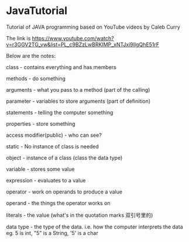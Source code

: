 # JavaTutorial
Tutorial of JAVA programming based on YouTube videos by Caleb Curry

The link is https://www.youtube.com/watch?v=r3GGV2TG_vw&list=PL_c9BZzLwBRKIMP_xNTJxi9lIgQhE51rF

Below are the notes:


class - contains everything and has members

methods - do something

arguments - what you pass to a method (part of the calling)

parameter - variables to store arguments (part of definition)

statements - telling the computer something

properties - store something

access modifier(public) - who can see?

static - No instance of class is needed

object - instance of a class (class the data type)

variable - stores some value

expression - evaluates to a value

operator - work on operands to produce a value

operand - the things the operator works on

literals - the value (what's in the quotation marks 双引号里的)

data type - the type of the data. i.e. how the computer interprets the data
            eg. 5 is int, "5" is a String, '5' is a char
